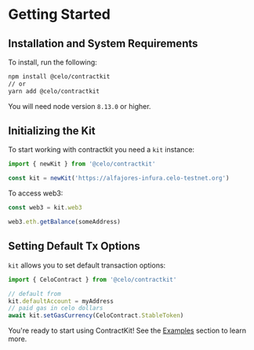 # Getting Started

## Installation and System Requirements

To install, run the following:

```bash
npm install @celo/contractkit
// or
yarn add @celo/contractkit
```

You will need node version `8.13.0` or higher.

## Initializing the Kit

To start working with contractkit you need a `kit` instance:

```ts
import { newKit } from '@celo/contractkit'

const kit = newKit('https://alfajores-infura.celo-testnet.org')
```

To access web3:

```ts
const web3 = kit.web3

web3.eth.getBalance(someAddress)
```

## Setting Default Tx Options

`kit` allows you to set default transaction options:

```ts
import { CeloContract } from '@celo/contractkit'

// default from
kit.defaultAccount = myAddress
// paid gas in celo dollars
await kit.setGasCurrency(CeloContract.StableToken)
```

You're ready to start using ContractKit! See the [Examples](examples.md) section to learn more.
